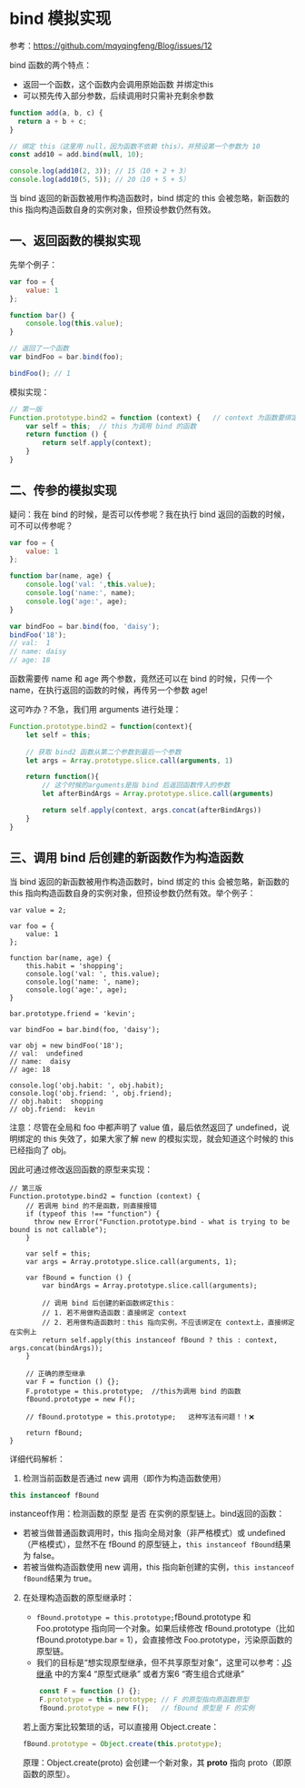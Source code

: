 # bind 模拟实现
参考：https://github.com/mqyqingfeng/Blog/issues/12

bind 函数的两个特点：
* 返回一个函数，这个函数内会调用原始函数 并绑定this
* 可以预先传入部分参数，后续调用时只需补充剩余参数

```js
function add(a, b, c) {
  return a + b + c;
}

// 绑定 this（这里用 null，因为函数不依赖 this），并预设第一个参数为 10
const add10 = add.bind(null, 10);

console.log(add10(2, 3)); // 15（10 + 2 + 3）
console.log(add10(5, 5)); // 20（10 + 5 + 5）
```

当 bind 返回的新函数被用作构造函数时，bind 绑定的 this 会被忽略，新函数的 this 指向构造函数自身的实例对象，但预设参数仍然有效。

## 一、返回函数的模拟实现
先举个例子：

```js
var foo = {
    value: 1
};

function bar() {
    console.log(this.value);
}

// 返回了一个函数
var bindFoo = bar.bind(foo); 

bindFoo(); // 1
```
模拟实现：
```js
// 第一版
Function.prototype.bind2 = function (context) {   // context 为函数要绑定的对象
    var self = this;  // this 为调用 bind 的函数
    return function () {
        return self.apply(context);
    }
}
```

## 二、传参的模拟实现
疑问：我在 bind 的时候，是否可以传参呢？我在执行 bind 返回的函数的时候，可不可以传参呢？
```js
var foo = {
    value: 1
};

function bar(name, age) {
    console.log('val: ',this.value);
    console.log('name:', name);
    console.log('age:', age);
}

var bindFoo = bar.bind(foo, 'daisy');
bindFoo('18');
// val:  1
// name: daisy
// age: 18
```
函数需要传 name 和 age 两个参数，竟然还可以在 bind 的时候，只传一个 name，在执行返回的函数的时候，再传另一个参数 age!

这可咋办？不急，我们用 arguments 进行处理：
```js
Function.prototype.bind2 = function(context){
    let self = this;
    
    // 获取 bind2 函数从第二个参数到最后一个参数 
    let args = Array.prototype.slice.call(arguments, 1)

    return function(){
        // 这个时候的arguments是指 bind 后返回函数传入的参数
        let afterBindArgs = Array.prototype.slice.call(arguments)

        return self.apply(context, args.concat(afterBindArgs))
    }
}
```

## 三、调用 bind 后创建的新函数作为构造函数
当 bind 返回的新函数被用作构造函数时，bind 绑定的 this 会被忽略，新函数的 this 指向构造函数自身的实例对象，但预设参数仍然有效。举个例子：

```JS
var value = 2;

var foo = {
    value: 1
};

function bar(name, age) {
    this.habit = 'shopping';
    console.log('val: ', this.value);
    console.log('name: ', name);
    console.log('age:', age);
}

bar.prototype.friend = 'kevin';

var bindFoo = bar.bind(foo, 'daisy');

var obj = new bindFoo('18');
// val:  undefined
// name:  daisy
// age: 18

console.log('obj.habit: ', obj.habit);
console.log('obj.friend: ', obj.friend);
// obj.habit:  shopping
// obj.friend:  kevin
```
注意：尽管在全局和 foo 中都声明了 value 值，最后依然返回了 undefined，说明绑定的 this 失效了，如果大家了解 new 的模拟实现，就会知道这个时候的 this 已经指向了 obj。

因此可通过修改返回函数的原型来实现：
```JS
// 第三版
Function.prototype.bind2 = function (context) {
    // 若调用 bind 的不是函数，则直接报错 
    if (typeof this !== "function") {
      throw new Error("Function.prototype.bind - what is trying to be bound is not callable");
    }

    var self = this;
    var args = Array.prototype.slice.call(arguments, 1);

    var fBound = function () {
        var bindArgs = Array.prototype.slice.call(arguments);
       
        // 调用 bind 后创建的新函数绑定this：
        // 1. 若不用做构造函数：直接绑定 context
        // 2. 若用做构造函数时：this 指向实例，不应该绑定在 context上，直接绑定在实例上
        return self.apply(this instanceof fBound ? this : context, args.concat(bindArgs));
    }

    // 正确的原型继承
    var F = function () {};
    F.prototype = this.prototype;  //this为调用 bind 的函数
    fBound.prototype = new F();

    // fBound.prototype = this.prototype;   这种写法有问题！！❌

    return fBound;
}
```

详细代码解析：

1. 检测当前函数是否通过 new 调用（即作为构造函数使用）
```js
this instanceof fBound    
```
instanceof作用：检测函数的原型 是否 在实例的原型链上。bind返回的函数：
* 若被当做普通函数调用时，this 指向全局对象（非严格模式）或 undefined（严格模式），显然不在 fBound 的原型链上，`this instanceof fBound`结果为 false。
* 若被当做构造函数使用 new 调用，this 指向新创建的实例，`this instanceof fBound`结果为 true。

2. 在处理构造函数的原型继承时：
    * `fBound.prototype = this.prototype;`fBound.prototype 和 Foo.prototype 指向同一个对象。如果后续修改 fBound.prototype（比如 fBound.prototype.bar = 1），会直接修改 Foo.prototype，污染原函数的原型链。
    * 我们的目标是“想实现原型继承，但不共享原型对象”，这里可以参考：[JS继承](../对象_类_面向对象/3.0_JS继承.md) 中的方案4 “原型式继承” 或者方案6 “寄生组合式继承”
    ```js
        const F = function () {};
        F.prototype = this.prototype; // F 的原型指向原函数原型
        fBound.prototype = new F();   // fBound 原型是 F 的实例
    ```
    
    若上面方案比较繁琐的话，可以直接用 Object.create：
    ```js
    fBound.prototype = Object.create(this.prototype);
    ```
    原理：Object.create(proto) 会创建一个新对象，其 __proto__ 指向 proto（即原函数的原型）。
